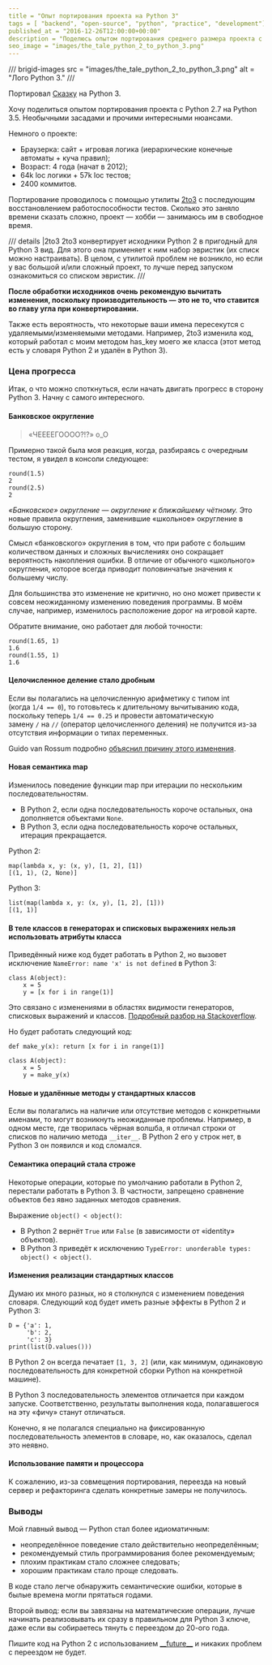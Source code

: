 ```yaml
---
title = "Опыт портирования проекта на Python 3"
tags = [ "backend", "open-source", "python", "practice", "development"]
published_at = "2016-12-26T12:00:00+00:00"
description = "Поделюсь опытом портирования среднего размера проекта с Python 2.7 на Python 3.5. Необычными засадами и прочими интересными нюансами."
seo_image = "images/the_tale_python_2_to_python_3.png"
---
```


/// brigid-images
src = "images/the_tale_python_2_to_python_3.png"
alt = "Лого Python 3."
///

Портировал [Сказку](http://the-tale.org/) на Python 3.

Хочу поделиться опытом портирования проекта с Python 2.7 на Python 3.5. Необычными засадами и прочими интересными нюансами.

Немного о проекте:

- Браузерка: сайт + игровая логика (иерархические конечные автоматы + куча правил);
- Возраст: 4 года (начат в 2012);
- 64k loc логики + 57k loc тестов;
- 2400 коммитов.

<!-- more -->

Портирование проводилось с помощью утилиты [2to3](https://docs.python.org/2/library/2to3.html) с последующим восстановлением работоспособности тестов. Сколько это заняло времени сказать сложно, проект — хобби — занимаюсь им в свободное время.

/// details |2to3
2to3 конвертирует исходники Python 2 в пригодный для Python 3 вид. Для этого она применяет к ним набор эвристик (их списк можно настраивать). В целом, с утилитой проблем не возникло, но если у вас большой и/или сложный проект, то лучше перед запуском ознакомиться со списком эвристик.
///

**После обработки исходников очень рекомендую вычитать изменения, поскольку производительность — это не то, что ставится во главу угла при конвертировании.**

Также есть вероятность, что некоторые ваши имена пересекутся с удаляемыми/изменяемыми методами. Например, 2to3 изменила код, который работал с моим методом has\_key моего же класса (этот метод есть у словаря Python 2 и удалён в Python 3).

### Цена прогресса

Итак, о что можно споткнуться, если начать двигать прогресс в сторону Python 3. Начну с самого интересного.

#### Банковское округление

> «ЧЕЕЕЕГОООО?!?» о\_О

Примерно такой была моя реакция, когда, разбираясь с очередным тестом, я увидел в консоли следующее:

```
round(1.5)
2
round(2.5)
2
```

_«Банковское» округление — округление к ближайшему чётному._ Это новые правила округления, заменившие «школьное» округление в большую сторону.

Смысл «банковского» округления в том, что при работе с большим количеством данных и сложных вычислениях оно сокращает вероятность накопления ошибки. В отличие от обычного «школьного» округления, которое всегда приводит половинчатые значения к большему числу.

Для большинства это изменение не критично, но оно может привести к совсем неожиданному изменению поведения программы. В моём случае, например, изменилось расположение дорог на игровой карте.

Обратите внимание, оно работает для любой точности:

```
round(1.65, 1)
1.6
round(1.55, 1)
1.6
```

#### Целочисленное деление стало дробным

Если вы полагались на целочисленную арифметику с типом int (когда `1/4 == 0`), то готовьтесь к длительному вычитыванию кода, поскольку теперь `1/4 == 0.25` и провести автоматическую замену `/` на `//` (оператор целочисленного деления) не получится из-за отсутствия информации о типах переменных.

Guido van Rossum подробно [объяснил причину этого изменения](http://python-history.blogspot.com.by/2009/03/problem-with-integer-division.html).

#### Новая семантика map

Изменилось поведение функции map при итерации по нескольким последовательностям.

- В Python 2, если одна последовательность короче остальных, она дополняется объектами `None`.
- В Python 3, если одна последовательность короче остальных, итерация прекращается.

Python 2:

```
map(lambda x, y: (x, y), [1, 2], [1])
[(1, 1), (2, None)]
```

Python 3:

```
list(map(lambda x, y: (x, y), [1, 2], [1]))
[(1, 1)]
```

#### В теле классов в генераторах и списковых выражениях нельзя использовать атрибуты класса

Приведённый ниже код будет работать в Python 2, но вызовет исключение `NameError: name 'x' is not defined` в Python 3:

```
class A(object):
    x = 5
    y = [x for i in range(1)]
```

Это связано с изменениями в областях видимости генераторов, списковых выражений и классов. [Подробный разбор на Stackoverflow](http://stackoverflow.com/questions/13905741/accessing-class-variables-from-a-list-comprehension-in-the-class-definition).

Но будет работать следующий код:

```
def make_y(x): return [x for i in range(1)]

class A(object):
    x = 5
    y = make_y(x)
```

#### Новые и удалённые методы у стандартных классов

Если вы полагались на наличие или отсутствие методов с конкретными именами, то могут возникнуть неожиданные проблемы. Например, в одном месте, где творилась чёрная волшба, я отличал строки от списков по наличию метода `__iter__`. В Python 2 его у строк нет, в Python 3 он появился и код сломался.

#### Семантика операций стала строже

Некоторые операции, которые по умолчанию работали в Python 2, перестали работать в Python 3. В частности, запрещено сравнение объектов без явно заданных методов сравнения.

Выражение `object() < object()`:

- В Python 2 вернёт `True` или `False` (в зависимости от «identity» объектов).
- В Python 3 приведёт к исключению `TypeError: unorderable types: object() < object()`.

#### Изменения реализации стандартных классов

Думаю их много разных, но я столкнулся с изменением поведения словаря. Следующий код будет иметь разные эффекты в Python 2 и Python 3:

```
D = {'a': 1,
     'b': 2,
     'c': 3}
print(list(D.values()))
```

В Python 2 он всегда печатает `[1, 3, 2]` (или, как минимум, одинаковую последовательность для конкретной сборки Python на конкретной машине).

В Python 3 последовательность элементов отличается при каждом запуске. Соответственно, результаты выполнения кода, полагавшегося на эту «фичу» станут отличаться.

Конечно, я не полагался специально на фиксированную последовательность элементов в словаре, но, как оказалось, сделал это неявно.

#### Использование памяти и процессора

К сожалению, из-за совмещения портирования, переезда на новый сервер и рефакторинга сделать конкретные замеры не получилось.

### Выводы

Мой главный вывод — Python стал более идиоматичным:

- неопределённое поведение стало действительно неопределённым;
- рекомендуемый стиль программирования более рекомендуемым;
- плохим практикам стало сложнее следовать;
- хорошим практикам стало проще следовать.

В коде стало легче обнаружить семантические ошибки, которые в былые времена могли прятаться годами.

Второй вывод: если вы завязаны на математические операции, лучше начинать реализовывать их сразу в правильном для Python 3 ключе, даже если вы собираетесь тянуть с переездом до 20-ого года.

Пишите код на Python 2 с использованием [\_\_future\_\_](https://docs.python.org/2/library/__future__.html) и никаких проблем с переездом не будет.
